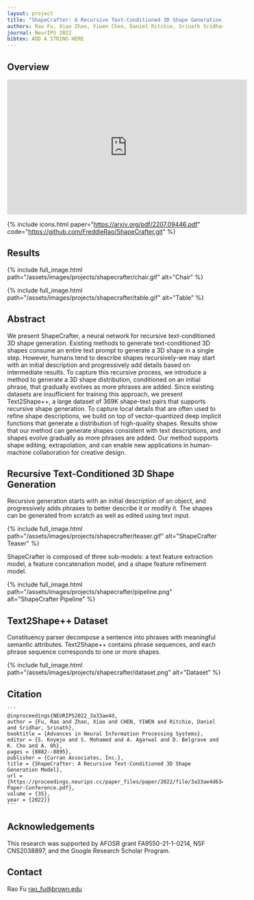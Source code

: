 ```yaml
---
layout: project
title: "ShapeCrafter: A Recursive Text-Conditioned 3D Shape Generation Model"
authors: Rao Fu, Xiao Zhan, Yiwen Chen, Daniel Ritchie, Srinath Sridhar
journal: NeurIPS 2022
bibtex: ADD A STRING HERE
---
```


## Overview

<div class="center">
    <iframe width="560" height="315" src="https://www.youtube.com/embed/HhYN8Y6etkA" title="YouTube video player" frameborder="0" allow="accelerometer; autoplay; clipboard-write; encrypted-media; gyroscope; picture-in-picture; web-share" allowfullscreen></iframe>
</div>

{% include icons.html paper="https://arxiv.org/pdf/2207.09446.pdf" code="https://github.com/FreddieRao/ShapeCrafter.git" %}

## Results

{% include full_image.html path="/assets/images/projects/shapecrafter/chair.gif" alt="Chair" %}

{% include full_image.html path="/assets/images/projects/shapecrafter/table.gif" alt="Table" %}

## Abstract

We present ShapeCrafter, a neural network for recursive text-conditioned 3D shape generation. Existing methods to generate text-conditioned 3D shapes consume an entire text prompt to generate a 3D shape in a single step. However, humans tend to describe shapes recursively-we may start with an initial description and progressively add details based on intermediate results. To capture this recursive process, we introduce a method to generate a 3D shape distribution, conditioned on an initial phrase, that gradually evolves as more phrases are added. Since existing datasets are insufficient for training this approach, we present Text2Shape++, a large dataset of 369K shape-text pairs that supports recursive shape generation. To capture local details that are often used to refine shape descriptions, we build on top of vector-quantized deep implicit functions that generate a distribution of high-quality shapes. Results show that our method can generate shapes consistent with text descriptions, and shapes evolve gradually as more phrases are added. Our method supports shape editing, extrapolation, and can enable new applications in human-machine collaboration for creative design.

## Recursive Text-Conditioned 3D Shape Generation

Recursive generation starts with an initial description of an object, and progressively adds phrases to better describe it or modify it. The shapes can be generated from scratch as well as edited using text input.

{% include full_image.html path="/assets/images/projects/shapecrafter/teaser.gif" alt="ShapeCrafter Teaser" %}

ShapeCrafter is composed of three sub-models: a text feature extraction model, a feature concatenation model, and a shape feature refinement model.

{% include full_image.html path="/assets/images/projects/shapecrafter/pipeline.png" alt="ShapeCrafter Pipeline" %}

## Text2Shape++ Dataset

Constituency parser decompose a sentence into phrases with meaningful semantic attributes. Text2Shape++ contains phrase sequences, and each phrase sequence corresponds to one or more shapes.

{% include full_image.html path="/assets/images/projects/shapecrafter/dataset.png" alt="Dataset" %}

## Citation

    ```
    @inproceedings{NEURIPS2022_3a33ae4d,
    author = {Fu, Rao and Zhan, Xiao and CHEN, YIWEN and Ritchie, Daniel and Sridhar, Srinath},
    booktitle = {Advances in Neural Information Processing Systems},
    editor = {S. Koyejo and S. Mohamed and A. Agarwal and D. Belgrave and K. Cho and A. Oh},
    pages = {8882--8895},
    publisher = {Curran Associates, Inc.},
    title = {ShapeCrafter: A Recursive Text-Conditioned 3D Shape Generation Model},
    url = {https://proceedings.neurips.cc/paper_files/paper/2022/file/3a33ae4d634b49b0866b4142a1f82a2f-Paper-Conference.pdf},
    volume = {35},
    year = {2022}}
    ```

## Acknowledgements

This research was supported by AFOSR grant FA9550-21-1-0214, NSF CNS2038897, and the Google Research Scholar Program.

## Contact

Rao Fu rao_fu@brown.edu
